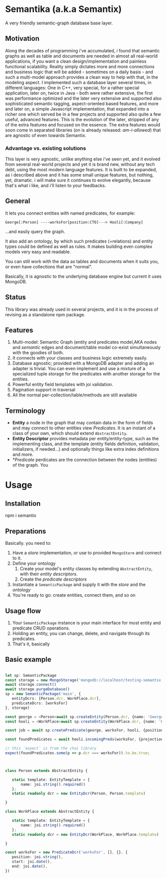 # Semantika (a.k.a Semantix)
A very friendly semantic-graph database base layer.

## Motivation
Along the decades of programming i've accumulated, i found that semantic graphs as well as table and documents
are needed in almost all real-world applications, if you want a clean design/implementation and painless functional 
scalability. Reality simply dictates more and more connections and business logic that will be added - sometimes
on a daily basis - and such a multi-model approach provides a clean way to help with that, in the modeling
aspect. I implemented such a database layer several times, in different languages: One in C++, very special,
 for a rather special application, later on, twice in Java - both were rather extensive, the first was performance
 optimized and the later very extensive and supported also sophisticated semantic tagging, aspect-oriented based features, and more
and later on, a simple Javascript implementation, that expanded into a richer one which served be in a few
projects and supported also quite a few useful, advanced features. This is the evolution of the later,
stripped of any of the extra features and focused on the essence. The extra features would soon come
in separated libraries (on is already released: *am-i-allowed*) that are agnostic of even towards Semantix.

### Advantage vs. existing solutions
This layer is very agnostic, unlike anything else i've seen yet, and it evolved from several real-world
projects and yet it is brand new, without any tech debt, using the most modern language features.
It is built to be expanded, as i described above and it has some small unique features, but nothing, yet,
dramatic. i will make sure it continues to evolve elegantly, because that's what i like, and i'll listen
to your feedbacks.  

## General
It lets you connect entities with named predicates, for example:
 
 `George[:Person] ----worksFor[position:CTO]---> Hooli[:Company]`
 
 ...and easily query the graph.
 
 It also add an ontology, by which such predicates (=relations) and entity types could be defined
 as well as rules. It makes building even complex models very easy and readable.
 
 You can still work with the data as tables and documents when it suits you, or even 
 have collections that are "normal".
 
 Basically, it is agnostic to the underlying database engine but current it uses MongoDB.
 
 ## Status
 This library was already used in several projects, and it is in the process of revising as a standalone npm package.      
  
 ## Features
 1. Multi-model: Semantic Graph (entity and predicates model,AKA nodes and *semantic* edges and document/table model co-exist
 simultaneously with the goodies of both. 
 1. It connects with your classes and business logic extremely easily. 
 1. Database agnostic; provided with a MongoDB adapter and adding an adapter is trivial. You
 can even implement and use a mixture of a specialized tuple storage for the predicates with
 another storage for the entities.   
 1. Powerful entity field templates with joi validation.
 1. Pagination support in traversal
 1. All the normal per-collection/table/methods are still available
 
 ## Terminology 
 * **Entity** a node in the graph that may contain data in the form of fields and may connect to other
 entities view *Predicates*. It is an instant of a class of your own, which should extend `AbstractEntity`.
 * **Entity Descriptor** provides metadata per entity/entity-type, such as the implementing class, and
 the template (entity fields definition, validation, initializers, if needed...) and optionally things like
 extra index definitions and more.    
 * **Predicate* perdicates are the connection between the nodes (entities) of the graph. You    
 
 # Usage
 ## Installation
 npm i semantix
 ## Preparations
 Basically. you need to:
 1. Have a *store* implementation, or use to provided `MongoStore` and connect to it.
 1. Define your ontology
     1. Create your model's entity classes by extending `AbstractEntity`,  with their *entity descriptors*.
     1. Create the *predicate descriptors*
 1. Instantiate a `SemanticPackage` and supply it with the *store* and the *ontology*
 1. You're ready to go: create entities, connect them, and so on
 
 ## Usage flow
 1. Your `SemanticPackage` instance is your main interface for most entity and predicate CRUD operations.
 1. Holding an entity, you can change, delete, and navigate through its predicates.
 1. That's it, basically

## Basic example
 
 ```ts

let sp: SemanticPackage
const storage = new MongoStorage('mongodb://localhost/testing-semantix');
await storage.connect()
await storage.purgeDatabase()
sp = new SemanticPackage('main', {
    entityDcrs: [Person.dcr, WorkPlace.dcr],
    predicateDcrs: [worksFor]
}, storage)

const george = <Person>await sp.createEntity(Person.dcr, {name: 'George'})
const hooli = <WorkPlace>await sp.createEntity(WorkPlace.dcr, {name: 'Hooli'})

const job = await sp.createPredicate(george, worksFor, hooli, {position: 'CTO'})

const foundPredicates = await hooli.incomingPreds(worksFor, {projection: ['name']})

// this `expect` is from the chai library
expect(foundPredicates.some(p => p.dcr === worksFor)).to.be.true;



class Person extends AbstractEntity {

    static template: EntityTemplate = {
        name: joi.string().required()
    };
    static readonly dcr = new EntityDcr(Person, Person.template)

}

class WorkPlace extends AbstractEntity {

    static template: EntityTemplate = {
        name: joi.string().required()
    };
    static readonly dcr = new EntityDcr(WorkPlace, WorkPlace.template)

}

const worksFor = new PredicateDcr('worksFor', [], {}, {
    position: joi.string(),
    start: joi.date(),
    end: joi.date(),
})

```
 
 